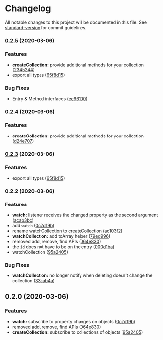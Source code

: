 # Changelog

All notable changes to this project will be documented in this file. See [standard-version](https://github.com/conventional-changelog/standard-version) for commit guidelines.

### [0.2.5](https://github.com/ncphillips/babas/compare/v0.2.2...v0.2.5) (2020-03-06)


### Features

* **createCollection:** provide additional methods for your collection ([2345244](https://github.com/ncphillips/babas/commit/2345244c356e2e905d2f7b5060c5b8e984ca24a1))
* export all types ([65f8d15](https://github.com/ncphillips/babas/commit/65f8d159fc85672e95c750937fbddd4eac91742e))


### Bug Fixes

* Entry & Method interfaces ([ee96100](https://github.com/ncphillips/babas/commit/ee96100762af970caf03fe573cb6607b45af23b9))

### [0.2.4](https://github.com/ncphillips/babas/compare/v0.2.3...v0.2.4) (2020-03-06)


### Features

* **createCollection:** provide additional methods for your collection ([d24e707](https://github.com/ncphillips/babas/commit/d24e70701eaf19aac2f829b6535ded93a6878686))

### [0.2.3](https://github.com/ncphillips/babas/compare/v0.2.2...v0.2.3) (2020-03-06)


### Features

* export all types ([65f8d15](https://github.com/ncphillips/babas/commit/65f8d159fc85672e95c750937fbddd4eac91742e))

### 0.2.2 (2020-03-06)


### Features

* **watch:** listener receives the changed property as the second argument ([acab3bc](https://github.com/ncphillips/babas/commit/acab3bcc8ea2a4853145c8b4b2d888d17f26ed2a))
* add `watch` ([0c2d19b](https://github.com/ncphillips/babas/commit/0c2d19b5630962e68e405c44938b53d416798cf1))
* rename watchCollection to createCollection ([ac103f2](https://github.com/ncphillips/babas/commit/ac103f222eba5a8bec05a7db5a99699dd8ba1557))
* **watchCollection:** add toArray helper ([79ed996](https://github.com/ncphillips/babas/commit/79ed996b39741f8b0174d75937d192994712195a))
* removed add, remove, find APIs ([064e830](https://github.com/ncphillips/babas/commit/064e8301aea9046639204f79740540dd75c65847))
* the `id` does not have to be on the entry ([000d1ba](https://github.com/ncphillips/babas/commit/000d1ba344757c11a7229a7c050285551cf13efe))
* watchCollection ([95a2405](https://github.com/ncphillips/babas/commit/95a2405f49c31d96ef3006913c758391f1480142))


### Bug Fixes

* **watchCollection:** no longer notify when deleting doesn't  change the collection ([33aab4a](https://github.com/ncphillips/babas/commit/33aab4a5d29b5884cce099b0a957bff786c87aa6))

## 0.2.0 (2020-03-06)

### Features

- **watch:** subscribe to property changes on objects ([0c2d19b](https://github.com/ncphillips/babas/commit/0c2d19b5630962e68e405c44938b53d416798cf1))
- removed add, remove, find APIs ([064e830](https://github.com/ncphillips/babas/commit/064e8301aea9046639204f79740540dd75c65847))
- **createCollection:** subscribe to collections of objects ([95a2405](https://github.com/ncphillips/babas/commit/95a2405f49c31d96ef3006913c758391f1480142))
